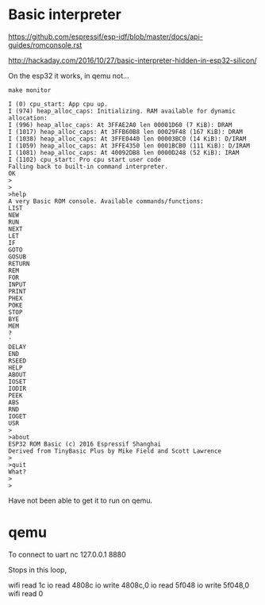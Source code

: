 # Basic interpreter

https://github.com/espressif/esp-idf/blob/master/docs/api-guides/romconsole.rst


http://hackaday.com/2016/10/27/basic-interpreter-hidden-in-esp32-silicon/


On the esp32 it works, in qemu not...

```
make monitor

I (0) cpu_start: App cpu up.
I (974) heap_alloc_caps: Initializing. RAM available for dynamic allocation:
I (996) heap_alloc_caps: At 3FFAE2A0 len 00001D60 (7 KiB): DRAM
I (1017) heap_alloc_caps: At 3FFB60B8 len 00029F48 (167 KiB): DRAM
I (1038) heap_alloc_caps: At 3FFE0440 len 00003BC0 (14 KiB): D/IRAM
I (1059) heap_alloc_caps: At 3FFE4350 len 0001BCB0 (111 KiB): D/IRAM
I (1081) heap_alloc_caps: At 40092DB8 len 0000D248 (52 KiB): IRAM
I (1102) cpu_start: Pro cpu start user code
Falling back to built-in command interpreter.
OK
>
>
>help
A very Basic ROM console. Available commands/functions:
LIST
NEW
RUN
NEXT
LET
IF
GOTO
GOSUB
RETURN
REM
FOR
INPUT
PRINT
PHEX
POKE
STOP
BYE
MEM
?
'
DELAY
END
RSEED
HELP
ABOUT
IOSET
IODIR
PEEK
ABS
RND
IOGET
USR
>
>about
ESP32 ROM Basic (c) 2016 Espressif Shanghai
Derived from TinyBasic Plus by Mike Field and Scott Lawrence
>
>quit
What? 
>
>
```


Have not been able to get it to run on qemu.


# qemu
To connect to uart
  nc 127.0.0.1 8880

Stops in this loop,


  wifi read 1c 
  io read 4808c 
  io write 4808c,0 
  io read 5f048 
  io write 5f048,0 
  wifi read 0 

